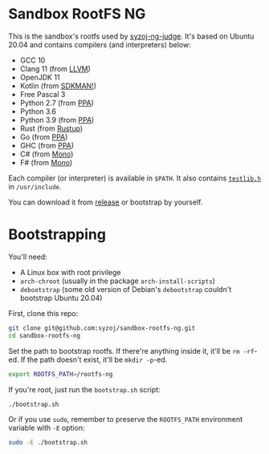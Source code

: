 # Sandbox RootFS NG
This is the sandbox's rootfs used by [syzoj-ng-judge](https://github.com/syzoj/syzoj-ng-judge). It's based on Ubuntu 20.04 and contains compilers (and interpreters) below:

* GCC 10
* Clang 11 (from [LLVM](https://apt.llvm.org/))
* OpenJDK 11
* Kotlin (from [SDKMAN!](https://kotlinlang.org/docs/tutorials/command-line.html))
* Free Pascal 3
* Python 2.7 (from [PPA](https://launchpad.net/~deadsnakes/+archive/ubuntu/ppa))
* Python 3.6
* Python 3.9 (from [PPA](https://launchpad.net/~deadsnakes/+archive/ubuntu/ppa))
* Rust (from [Rustup](https://rustup.rs/))
* Go (from [PPA](https://launchpad.net/~longsleep/+archive/ubuntu/golang-backports))
* GHC (from [PPA](https://launchpad.net/~hvr/+archive/ubuntu/ghc))
* C# (from [Mono](https://www.mono-project.com/download/stable/))
* F# (from [Mono](https://www.mono-project.com/download/stable/))

Each compiler (or interpreter) is available in `$PATH`. It also contains [`testlib.h`](https://github.com/MikeMirzayanov/testlib) in `/usr/include`.

You can download it from [release](https://github.com/syzoj/sandbox-rootfs-ng/releases) or bootstrap by yourself.

# Bootstrapping
You'll need:

* A Linux box with root privilege
* `arch-chroot` (usually in the package `arch-install-scripts`)
* `debootstrap` (some old version of Debian's `debootstrap` couldn't bootstrap Ubuntu 20.04)

First, clone this repo:

```bash
git clone git@github.com:syzoj/sandbox-rootfs-ng.git
cd sandbox-rootfs-ng
```

Set the path to bootstrap rootfs. If there're anything inside it, it'll be `rm -rf`-ed. If the path doesn't exist, it'll be `mkdir -p`-ed.

```bash
export ROOTFS_PATH=/rootfs-ng
```

If you're root, just run the `bootstrap.sh` script:

```bash
./bootstrap.sh
```

Or if you use `sudo`, remember to preserve the `ROOTFS_PATH` environment variable with `-E` option:

```bash
sudo -E ./bootstrap.sh
```
